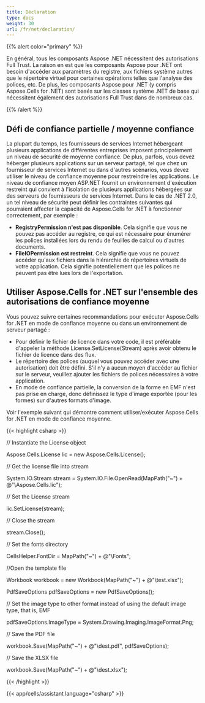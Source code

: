 ```yaml
---
title: Déclaration
type: docs
weight: 30
url: /fr/net/declaration/
---
```


{{% alert color="primary" %}} 

En général, tous les composants Aspose .NET nécessitent des autorisations Full Trust. La raison en est que les composants Aspose pour .NET ont besoin d'accéder aux paramètres du registre, aux fichiers système autres que le répertoire virtuel pour certaines opérations telles que l'analyse des polices, etc. De plus, les composants Aspose pour .NET (y compris Aspose.Cells for .NET) sont basés sur les classes système .NET de base qui nécessitent également des autorisations Full Trust dans de nombreux cas.

{{% /alert %}} 
## **Défi de confiance partielle / moyenne confiance**
La plupart du temps, les fournisseurs de services Internet hébergeant plusieurs applications de différentes entreprises imposent principalement un niveau de sécurité de moyenne confiance. De plus, parfois, vous devez héberger plusieurs applications sur un serveur partagé, tel que chez un fournisseur de services Internet ou dans d'autres scénarios, vous devez utiliser le niveau de confiance moyenne pour restreindre les applications. Le niveau de confiance moyen ASP.NET fournit un environnement d'exécution restreint qui convient à l'isolation de plusieurs applications hébergées sur des serveurs de fournisseurs de services Internet. Dans le cas de .NET 2.0, un tel niveau de sécurité peut définir les contraintes suivantes qui pourraient affecter la capacité de Aspose.Cells for .NET à fonctionner correctement, par exemple :

- **RegistryPermission n'est pas disponible**. Cela signifie que vous ne pouvez pas accéder au registre, ce qui est nécessaire pour énumérer les polices installées lors du rendu de feuilles de calcul ou d'autres documents.
- **FileIOPermission est restreint**. Cela signifie que vous ne pouvez accéder qu'aux fichiers dans la hiérarchie de répertoires virtuels de votre application. Cela signifie potentiellement que les polices ne peuvent pas être lues lors de l'exportation.
## **Utiliser Aspose.Cells for .NET sur l'ensemble des autorisations de confiance moyenne**
Vous pouvez suivre certaines recommandations pour exécuter Aspose.Cells for .NET en mode de confiance moyenne ou dans un environnement de serveur partagé :

- Pour définir le fichier de licence dans votre code, il est préférable d'appeler la méthode License.SetLicense(Stream) après avoir obtenu le fichier de licence dans des flux.
- Le répertoire des polices (auquel vous pouvez accéder avec une autorisation) doit être défini. S'il n'y a aucun moyen d'accéder au fichier sur le serveur, veuillez ajouter les fichiers de polices nécessaires à votre application.
- En mode de confiance partielle, la conversion de la forme en EMF n'est pas prise en charge, donc définissez le type d'image exportée (pour les formes) sur d'autres formats d'image.

Voir l'exemple suivant qui démontre comment utiliser/exécuter Aspose.Cells for .NET en mode de confiance moyenne.

{{< highlight csharp >}}

 // Instantiate the License object

Aspose.Cells.License lic = new Aspose.Cells.License();

// Get the license file into stream

System.IO.Stream stream = System.IO.File.OpenRead(MapPath("~") + @"\Aspose.Cells.lic");

// Set the License stream

lic.SetLicense(stream);

// Close the stream

stream.Close();

// Set the fonts directory

CellsHelper.FontDir = MapPath("~") + @"\Fonts";

//Open the template file

Workbook workbook = new Workbook(MapPath("~") + @"\test.xlsx");

PdfSaveOptions pdfSaveOptions = new PdfSaveOptions();

// Set the image type to other format instead of using the default image type, that is, EMF

pdfSaveOptions.ImageType = System.Drawing.Imaging.ImageFormat.Png;

// Save the PDF file

workbook.Save(MapPath("~") + @"\dest.pdf", pdfSaveOptions);

// Save the XLSX file

workbook.Save(MapPath("~") + @"\dest.xlsx");



{{< /highlight >}}





{{< app/cells/assistant language="csharp" >}}
